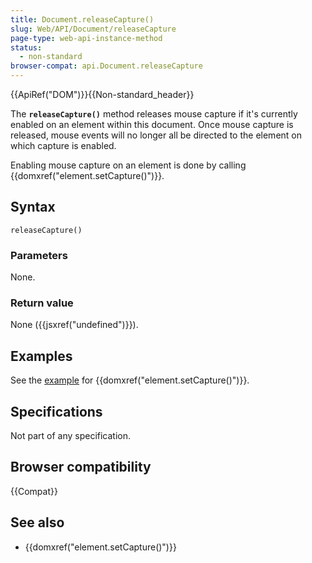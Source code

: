 ```yaml
---
title: Document.releaseCapture()
slug: Web/API/Document/releaseCapture
page-type: web-api-instance-method
status:
  - non-standard
browser-compat: api.Document.releaseCapture
---
```


{{ApiRef("DOM")}}{{Non-standard_header}}

The **`releaseCapture()`** method releases mouse capture if
it's currently enabled on an element within this document.
Once mouse capture is released, mouse events will no longer all be directed to the element on which capture is enabled.

Enabling mouse capture on an element is done by calling {{domxref("element.setCapture()")}}.

## Syntax

```js-nolint
releaseCapture()
```

### Parameters

None.

### Return value

None ({{jsxref("undefined")}}).

## Examples

See the [example](/en-US/docs/Web/API/Element/setCapture#examples) for
{{domxref("element.setCapture()")}}.

## Specifications

Not part of any specification.

## Browser compatibility

{{Compat}}

## See also

- {{domxref("element.setCapture()")}}
